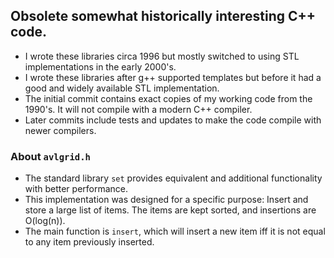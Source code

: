 ## Obsolete somewhat historically interesting C++ code.
- I wrote these libraries circa 1996 but mostly switched to using STL
  implementations in the early 2000's.
- I wrote these libraries after g++ supported templates but before it had
  a good and widely available STL implementation.
- The initial commit contains exact copies of my working code from the 1990's.
  It will not compile with a modern C++ compiler.
- Later commits include tests and updates to make the code compile with newer
  compilers.

### About `avlgrid.h`
- The standard library `set` provides equivalent and additional functionality
  with better performance.
- This implementation was designed for a specific purpose: Insert and store a
  large list of items. The items are kept sorted, and insertions are O(log(n)).
- The main function is `insert`, which will insert a new item iff it is not
  equal to any item previously inserted.
